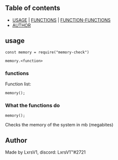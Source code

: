 ## Table of contents
- [USAGE](#usage)
  | [FUNCTIONS](#functions)
  | [FUNCTION-FUNCTIONS](#what-the-functions-do)
- [AUTHOR](#author)



## usage
```
const memory = require("memory-check")

memory.<function>
```

### functions
Function list:
```
memory();
```

### What the functions do
``` 
memory();
```
Checks the memory of the system in mb (megabites)

## Author

Made by LxrsV1,
discord: LxrsV1™#2721
